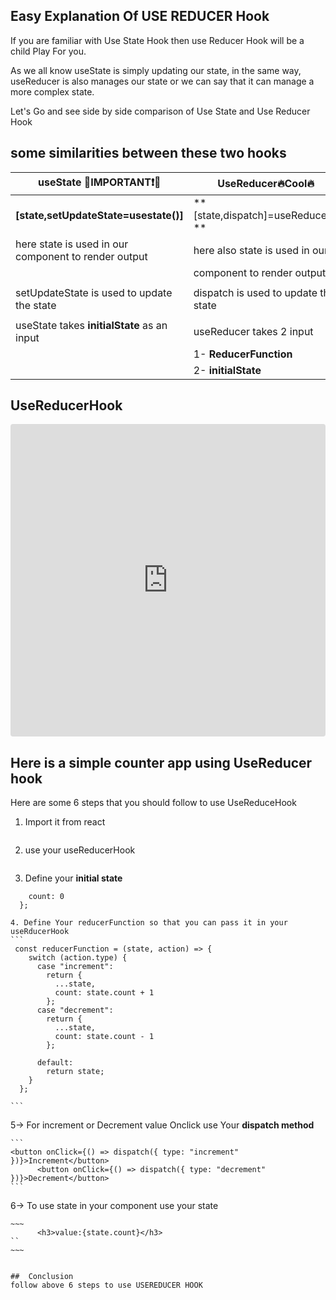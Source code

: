 ## Easy Explanation Of USE REDUCER Hook

If you are familiar with Use State Hook then use Reducer Hook will be a child Play For you.

As we all know useState is simply updating our state, in the same way, useReducer is also manages our state or we can say that it can manage a more complex state.

Let's Go and see side by side comparison of Use State and Use Reducer Hook

## some similarities between these two hooks

| useState 🔴IMPORTANT❗🔴      | UseReducer🔥Cool🔥  |
| ----------- | ----------- |
| **[state,setUpdateState=usestate()]**      | **[state,dispatch]=useReducer()  **    |
| here state is used in our component to render output   | here also state is used in our| 
|                                                                                 | component to render output |
|                                                                                 |                                                             |
| setUpdateState is used to update the state | dispatch is used to update the state|
|                                                                                 |                                                             |
| useState takes **initialState** as an input |  useReducer takes 2 input|
|                                                                                 | 1- **ReducerFunction** |
|                                                                                 |2- **initialState**  |


## UseReducerHook


<iframe src="https://codesandbox.io/embed/determined-thunder-nihul?fontsize=14&hidenavigation=1&theme=dark"
     style="width:100%; height:500px; border:0; border-radius: 4px; overflow:hidden;"
     title="determined-thunder-nihul"
     allow="accelerometer; ambient-light-sensor; camera; encrypted-media; geolocation; gyroscope; hid; microphone; midi; payment; usb; vr; xr-spatial-tracking"
     sandbox="allow-forms allow-modals allow-popups allow-presentation allow-same-origin allow-scripts"
   ></iframe>

## Here is a simple counter app using UseReducer hook

Here are some 6 steps that you should follow to use UseReduceHook
1. Import it from react </br>
```import { useReducer } from "react";
```
2. use your useReducerHook</br>
```  const [state, dispatch] = useReducer(reducerFunction, initialState);
```
3. Define your **initial state**
```const initialState = {
    count: 0
  };
```

~~~
4. Define Your reducerFunction so that you can pass it in your useRducerHook
```
 const reducerFunction = (state, action) => {
    switch (action.type) {
      case "increment":
        return {
          ...state,
          count: state.count + 1
        };
      case "decrement":
        return {
          ...state,
          count: state.count - 1
        };

      default:
        return state;
    }
  };

```
~~~





5-> 
For increment or Decrement value Onclick use Your **dispatch method**

~~~
```
<button onClick={() => dispatch({ type: "increment" })}>Increment</button>
      <button onClick={() => dispatch({ type: "decrement" })}>Decrement</button>
``` 
~~~
 


6->
To use state in your component use your state
```
~~~
      <h3>value:{state.count}</h3>
``
~~~


##  Conclusion 
follow above 6 steps to use USEREDUCER HOOK
















